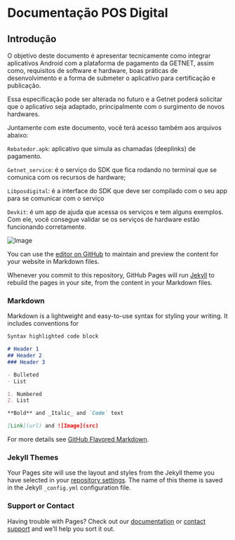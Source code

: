 # Documentação POS Digital
## Introdução

O objetivo deste documento é apresentar tecnicamente como integrar aplicativos Android com a plataforma de pagamento da GETNET, assim como, requisitos de software e hardware, boas práticas de desenvolvimento e a forma de submeter o aplicativo para certificação e publicação.

Essa especificação pode ser alterada no futuro e a Getnet poderá solicitar que o aplicativo seja adaptado, principalmente com o surgimento de novos hardwares.

Juntamente com este documento, você terá acesso também aos arquivos abaixo:

```Rebatedor.apk```: aplicativo que simula as chamadas (deeplinks) de pagamento.

```Getnet_service```: é o serviço do SDK que fica rodando no terminal que se comunica com os recursos de hardware;

```Libposdigital```: é a interface do SDK que deve ser compilado com o seu app para se comunicar com o serviço

```Devkit```: é um app de ajuda que acessa os serviços e tem alguns exemplos. Com ele, você consegue validar se os serviços de hardware estão funcionando corretamente.

![Image](https://github.com/leonardogiovelli/leonardogiovelli.github.io/blob/master/gpos700front.png)

You can use the [editor on GitHub](https://github.com/leonardogiovelli/leonardogiovelli.github.io/edit/master/README.md) to maintain and preview the content for your website in Markdown files.

Whenever you commit to this repository, GitHub Pages will run [Jekyll](https://jekyllrb.com/) to rebuild the pages in your site, from the content in your Markdown files.

### Markdown

Markdown is a lightweight and easy-to-use syntax for styling your writing. It includes conventions for

```markdown
Syntax highlighted code block

# Header 1
## Header 2
### Header 3

- Bulleted
- List

1. Numbered
2. List

**Bold** and _Italic_ and `Code` text

[Link](url) and ![Image](src)
```

For more details see [GitHub Flavored Markdown](https://guides.github.com/features/mastering-markdown/).

### Jekyll Themes

Your Pages site will use the layout and styles from the Jekyll theme you have selected in your [repository settings](https://github.com/leonardogiovelli/leonardogiovelli.github.io/settings). The name of this theme is saved in the Jekyll `_config.yml` configuration file.

### Support or Contact

Having trouble with Pages? Check out our [documentation](https://help.github.com/categories/github-pages-basics/) or [contact support](https://github.com/contact) and we’ll help you sort it out.
